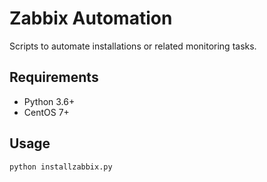 # Zabbix Automation

Scripts to automate installations or related monitoring tasks. 

## Requirements
* Python 3.6+
* CentOS 7+

## Usage
```
python installzabbix.py
```

